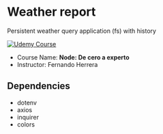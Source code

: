 # Weather report

Persistent weather query application (fs) with history

[![Udemy Course][udemy-image]][udemy-url]

- Course Name: **Node: De cero a experto**
- Instructor: Fernando Herrera

## Dependencies

- dotenv
- axios
- inquirer
- colors

<!-- Markdown links -->

[udemy-image]: https://img.shields.io/badge/Udemy-EC5252?style=for-the-badge&logo=Udemy&logoColor=white
[udemy-url]: https://www.udemy.com/course/node-de-cero-a-experto/
